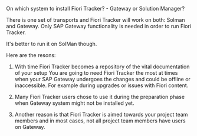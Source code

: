 On which system to install Fiori Tracker? - Gateway or Solution Manager?

There is one set of transports and Fiori Tracker will work on both: Solman and Gateway. Only SAP Gateway functionality is needed in order to run Fiori Tracker.

It's better to run it on SolMan though.

Here are the resons:

1. With time Fiori Tracker becomes a repository of the vital documentation of your setup
You are going to need Fiori Tracker the most at times when your SAP Gateway undergoes the changes and could be offline or inaccessible. For example during upgrades or issues with Fiori content. 

2. Many Fiori Tracker users chose to use it during the preparation phase when Gateway system might not be installed yet. 
3. Another reason is that Fiori Tracker is aimed towards your project team members and in most cases, not all project team members have users on Gateway.
